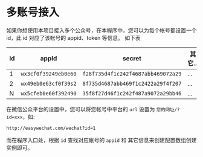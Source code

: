 # 多账号接入

如果你想使用本项目接入多个公众号，在本程序中，您可以为每个帐号都设置一个 id，此 id 对应了该帐号的 appid、token 等信息。
如下表

| id   | appId                | secret                             | 其它... |
| ---- | -------------------- | ---------------------------------- | ----- |
| 1    | `wx3cf0f39249eb0e60` | `f28f735d4f1c242f4687abb469072a29` | ...   |
| 2    | `wx49eb0e63cf0f39s2` | `8f735d4687abb469f1c2422a29f4f207` | ...   |
| N    | `wx5cfeb0e60f392490` | `35f8f27d46f1c242f487a9072a29bb46` | ...   |

在微信公众平台的设置中，您可以将您帐号中平台的 `url` 设置为 `您的网址/?id=xxx`，如:

```
http://easywechat.com/wechat?id=1
```

而在程序入口处，根据 `id` 查找对应帐号的 `appid` 和 其它信息来创建配置数组创建实例即可。
